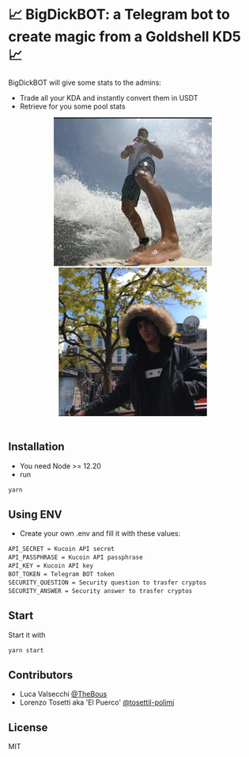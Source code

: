 # 📈 BigDickBOT: a Telegram bot to create magic from a Goldshell KD5 📈

BigDickBOT will give some stats to the admins:

- Trade all your KDA and instantly convert them in USDT
- Retrieve for you some pool stats

<div align="center">
  <a href="https://github.com/TheBous">
    <img src="big.png" alt="Icon" height="300"/>
  </a>
  <a href="https://github.com/TheBous">
    <img src="dick.png" alt="Icon" height="300"/>
  </a>
  <br>
  <br>
</div>

## Installation

- You need Node >= 12.20
- run 
```bash
yarn
```

## Using ENV

- Create your own .env and fill it with these values: 
```bash
API_SECRET = Kucoin API secret
API_PASSPHRASE = Kucoin API passphrase
API_KEY = Kucoin API key
BOT_TOKEN = Telegram BOT token
SECURITY_QUESTION = Security question to trasfer cryptos
SECURITY_ANSWER = Security answer to trasfer cryptos
```

## Start

Start it with 
```bash
yarn start
```

## Contributors

- Luca Valsecchi [@TheBous](https://github.com/TheBous)
- Lorenzo Tosetti aka 'El Puerco' [@tosettil-polimi](https://github.com/tosettil-polimi)

## License

MIT